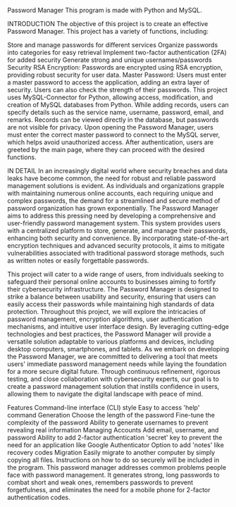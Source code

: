 Password Manager
This program is made with Python and MySQL.

INTRODUCTION
The objective of this project is to create an effective Password Manager. This project has a variety of functions, including:

Store and manage passwords for different services
Organize passwords into categories for easy retrieval
Implement two-factor authentication (2FA) for added security
Generate strong and unique usernames/passwords
Security
RSA Encryption: Passwords are encrypted using RSA encryption, providing robust security for user data.
Master Password: Users must enter a master password to access the application, adding an extra layer of security.
Users can also check the strength of their passwords.
This project uses MySQL-Connector for Python, allowing access, modification, and creation of MySQL databases from Python. While adding records, users can specify details such as the service name, username, password, email, and remarks. Records can be viewed directly in the database, but passwords are not visible for privacy. Upon opening the Password Manager, users must enter the correct master password to connect to the MySQL server, which helps avoid unauthorized access. After authentication, users are greeted by the main page, where they can proceed with the desired functions.

IN DETAIL
In an increasingly digital world where security breaches and data leaks have become common, the need for robust and reliable password management solutions is evident. As individuals and organizations grapple with maintaining numerous online accounts, each requiring unique and complex passwords, the demand for a streamlined and secure method of password organization has grown exponentially. The Password Manager aims to address this pressing need by developing a comprehensive and user-friendly password management system. This system provides users with a centralized platform to store, generate, and manage their passwords, enhancing both security and convenience. By incorporating state-of-the-art encryption techniques and advanced security protocols, it aims to mitigate vulnerabilities associated with traditional password storage methods, such as written notes or easily forgettable passwords.

This project will cater to a wide range of users, from individuals seeking to safeguard their personal online accounts to businesses aiming to fortify their cybersecurity infrastructure. The Password Manager is designed to strike a balance between usability and security, ensuring that users can easily access their passwords while maintaining high standards of data protection. Throughout this project, we will explore the intricacies of password management, encryption algorithms, user authentication mechanisms, and intuitive user interface design. By leveraging cutting-edge technologies and best practices, the Password Manager will provide a versatile solution adaptable to various platforms and devices, including desktop computers, smartphones, and tablets. As we embark on developing the Password Manager, we are committed to delivering a tool that meets users' immediate password management needs while laying the foundation for a more secure digital future. Through continuous refinement, rigorous testing, and close collaboration with cybersecurity experts, our goal is to create a password management solution that instills confidence in users, allowing them to navigate the digital landscape with peace of mind.

Features
Command-line interface (CLI) style
Easy to access 'help' command
Generation
Choose the length of the password
Fine-tune the complexity of the password
Ability to generate usernames to prevent revealing real information
Managing Accounts
Add email, username, and password
Ability to add 2-factor authentication 'secret' key to prevent the need for an application like Google Authenticator
Option to add 'notes' like recovery codes
Migration
Easily migrate to another computer by simply copying all files.
Instructions on how to do so securely will be included in the program.
This password manager addresses common problems people face with password management. It generates strong, long passwords to combat short and weak ones, remembers passwords to prevent forgetfulness, and eliminates the need for a mobile phone for 2-factor authentication codes.
